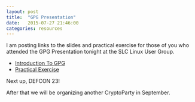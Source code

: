 ```yaml
---
layout: post
title:  "GPG Presentation"
date:   2015-07-27 21:46:00
categories: resources
---
```

 
I am posting links to the slides and practical exercise for those of you who attended the GPG Presentation tonight at the SLC Linux User Group.

* [Introduction To GPG](https://cryptopartyutah.org/slides/IntroductionToGPG.pdf)
* [Practical Exercise](https://cryptopartyutah.org/slides/GPG_Practical_Exercise.txt)

Next up, DEFCON 23! 

After that we will be organizing another CryptoParty in September.


